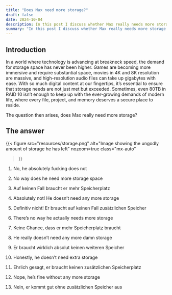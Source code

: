 ```yaml
---
title: "Does Max need more storage?"
draft: false
date: 2024-10-04
description: In this post I discuss whether Max really needs more storage or not.
summary: "In this post I discuss whether Max really needs more storage or not."
---
```


## Introduction

In a world where technology is advancing at breakneck speed, the demand for storage space has never been higher. Games are becoming more immersive and require substantial space, movies in 4K and 8K resolution are massive, and high-resolution audio files can take up gigabytes with ease. With so much digital content at our fingertips, it’s essential to ensure that storage needs are not just met but exceeded. Sometimes, even 80TB in RAID 10 isn’t enough to keep up with the ever-growing demands of modern life, where every file, project, and memory deserves a secure place to reside.

The question then arises, does Max really need more storage?

## The answer

{{< figure
    src="resources/storage.png"
    alt="Image showing the ungodly amount of storage he has left"
    nozoom=true
    class="mx-auto"
>}}


1. No, he absolutely fucking does not

2. No way does he need more storage space

3. Auf keinen Fall braucht er mehr Speicherplatz

4. Absolutely not! He doesn’t need any more storage

5. Definitiv nicht! Er braucht auf keinen Fall zusätzlichen Speicher

6. There’s no way he actually needs more storage

7. Keine Chance, dass er mehr Speicherplatz braucht

8. He really doesn’t need any more damn storage

9. Er braucht wirklich absolut keinen weiteren Speicher

10. Honestly, he doesn’t need extra storage

11. Ehrlich gesagt, er braucht keinen zusätzlichen Speicherplatz

12. Nope, he’s fine without any more storage

13. Nein, er kommt gut ohne zusätzlichen Speicher aus
